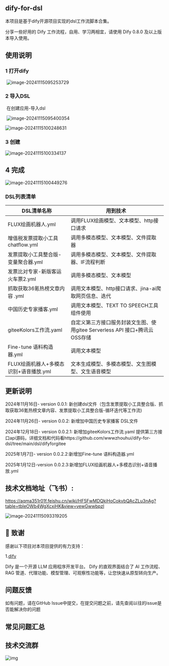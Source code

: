 ## dify-for-dsl

本项目是基于dify开源项目实现的dsl工作流脚本合集。

分享一些好用的 Dify 工作流程，自用、学习两相宜，请使用 Dify 0.8.0 及以上版本导入使用。

## 使用说明

###   1 打开dify 

​     ![image-20241115095253729](https://mypicture-1258720957.cos.ap-nanjing.myqcloud.com/image-20241115095253729.png)

###   2  导入DSL

​      在创建应用-导入dsl

​     	![image-20241115095400354](https://mypicture-1258720957.cos.ap-nanjing.myqcloud.com/image-20241115095400354.png)

   ![image-20241115100248631](https://mypicture-1258720957.cos.ap-nanjing.myqcloud.com/image-20241115100248631.png)

### 3 创建

![image-20241115100334137](https://mypicture-1258720957.cos.ap-nanjing.myqcloud.com/image-20241115100334137.png)

## 4 完成

![image-20241115100449276](https://mypicture-1258720957.cos.ap-nanjing.myqcloud.com/image-20241115100449276.png)

### DSL列表清单

| DSL清单名称                         | 用到技术                                              |
| ----------------------------------- | ----------------------------------------------------- |
| FLUX绘画机器人.yml                  | 调用FLUX绘画模型、文本模型、http接口请求              |
| 增值税发票提取小工具chatflow.yml    | 调用多模态模型、文本模型、文件提取器                  |
| 发票提取小工具整合版-变量聚合器.yml | 调用多模态模型、文本模型、文件提取器、IF流程判断      |
| 发票比对专家-新版客运火车票2.yml    | 调用多模态模型、文本模型                              |
| 抓取获取36氪热榜文章内容 .yml       | 调用文本模型、http接口请求、jina-ai爬取网页信息、迭代 |
| 中国历史专家播客.yml       | 调用文本模型、TEXT TO SPEECH工具组件使用 |
| giteeKolors工作流.yaml       | 自定义第三方接口服务封装文生图、使用gitee Serverless API 接口+腾讯云OSS存储 |
| Fine-tune 语料构造器.yml      | 调用文本模型 |
| FLUX绘画机器人+多模态识别+语音播放.yml | 文本生成模型、多模态模型、文生图模型、文生语音模型 |

## 更新说明

2024年11月16日- version 0.0.1: 新创建dsl文件（包含发票提取小工具整合版、抓取获取36氪热榜文章内容、发票提取小工具整合版-循环迭代等工作流)

2024年11月26日- version 0.0.2: 新增加中国历史专家播客 DSL文件

2024年12月18日- version 0.0.2.1: 新增加giteeKolors工作流.yaml 提供第三方接口api源码，详细文档和代码看https://github.com/wwwzhouhui/dify-for-dsl/tree/main/dsl/difyforgitee

2025年1月7日- version 0.0.2.2:新增加Fine-tune 语料构造器.yml

2025年1月12日-version 0.0.2.3:新增加FLUX绘画机器人+多模态识别+语音播放.yml

## 技术文档地址（飞书）:

https://aqma351r01f.feishu.cn/wiki/HF5FwMDQkiHoCokvbQAcZLu3nAg?table=tbleOWb4WgXcxiHK&view=vewGwwbpzl

![image-20241115093319205](https://mypicture-1258720957.cos.ap-nanjing.myqcloud.com/image-20241115093319205.png)

## 🎉 致谢

感谢以下项目对本项目提供的有力支持：

1.[dify](https://github.com/langgenius/dify)

   Dify 是一个开源 LLM 应用程序开发平台。 Dify 的直观界面结合了 AI 工作流程、RAG 管道、代理功能、模型管理、可观察性功能等，让您快速从原型转向生产。

## 问题反馈

如有问题，请在GitHub Issue中提交，在提交问题之前，请先查阅以往的issue是否能解决你的问题

## 常见问题汇总



## 技术交流群

![img](https://mypicture-1258720957.cos.ap-nanjing.myqcloud.com/Screenshot_20250107_132607_com.tencent.mm.jpg)
